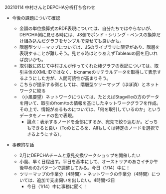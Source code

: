 20210114 中村さんとDEPCHA分析打ち合わせ

- 今後の課題について確認
    - 金額の単位換算式のRDF表現については、自分たちではやらないが、DEPCHA側に見せる時には、JS側でポンド・シリング・ペンスの換算だけ組み込んだグラフをサンプルで見せても良いかも。
    - 階層型ツリーマップについては、JSのライブラリに限界があり、階層を表現することが難しそう。見せる時はとりあえずTableauの図を用いれば良いかも。
    - 取引数に応じて中村さんが作ってくれた棒グラフの表記については、取引主体のXML:IDではなく、bk:nameのリテラルデータを取得して表示するようにした方が、人間可読性が高まりそう。
    - こちらが提示する例としては、階層型ツリーマップ（ほぼ済）とネットワークに絞る
    - （小風要望）ネットワークについては、たとえばStagvilleの方のデータを用いて、取引のfrom/toの情報を基にしたネットワークグラフを作成。その上で、情報があるものについては、「何を取引しているのか」というデータをノードの色で表現。
        - 論点：表示するノードを全部にするか、宛先で絞り込むか。どっちもできると良い（Toのところを、Allもしくは特定のノードを選択できるようにする）。

- 事務的な話
    - 2月にDEPCHAチームと意見交換ワークショップを開催したい
    - 小風、早く日程出す。平日を基本にして、オーストリアのあさイチか午後早めの2パターンで調整してみる。今日（1/14）中に！
    - ツリーマップの作業分（4時間）+ ネットワークの作業分（4時間）については、追加で支出伺いを出したい。4時間×2日
        - 今日（1/14）中に事務に聞く！

